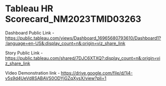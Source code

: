 # Tableau HR Scorecard_NM2023TMID03263


Dashboard Public Link -https://public.tableau.com/views/Dashboard_16965680793610/Dashboard1?:language=en-US&:display_count=n&:origin=viz_share_link


Story Public Link - https://public.tableau.com/shared/7DJC6XTXQ?:display_count=n&:origin=viz_share_link


Video Demonstration link - https://drive.google.com/file/d/1j4-v5s9d4UeVd8SABAVS0ODYjGZqXysX/view?pli=1
